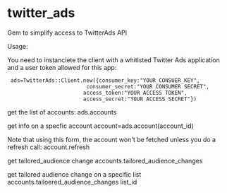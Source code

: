 # twitter_ads
Gem to simplify access to TwitterAds API

Usage:

You need to instanciete the client with a whitlsted Twitter Ads application and a user token allowed for this app:

     ads=TwitterAds::Client.new({consumer_key:"YOUR_CONSUER_KEY",
	                         consumer_secret:"YOUR CONSUMER SECRET",
	                        access_token:"YOUR ACCESS TOKEN",
	                        access_secret:"YOUR ACCESS SECRET"})
 get the list of accounts:
     ads.accounts

 get info on a specfic account
    account=ads.account(account_id)

Note that using this form, the account won't be fetched unless you do a refresh call:
     account.refresh

 get tailored_audience change
    accounts.tailored_audience_changes

get tailored audience change on a specific list
   accounts.tailoered_audience_changes list_id
